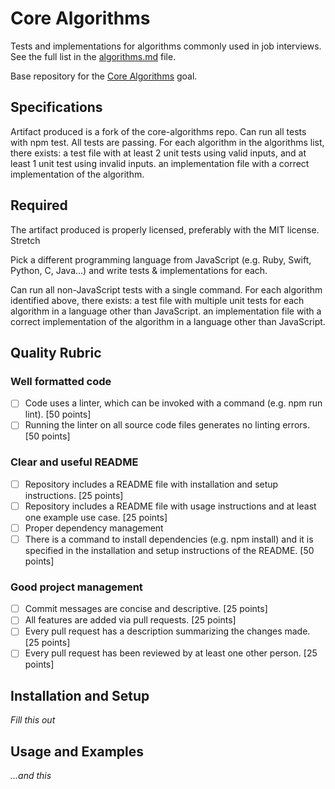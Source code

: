 # Core Algorithms

Tests and implementations for algorithms commonly used in job interviews. See the full list in the [algorithms.md](algorithms.md) file.

Base repository for the [Core Algorithms](http://jsdev.learnersguild.org/goals/123) goal.

## Specifications

 Artifact produced is a fork of the core-algorithms repo.
 Can run all tests with npm test.
 All tests are passing.
 For each algorithm in the algorithms list, there exists:
 a test file with at least 2 unit tests using valid inputs, and at least 1 unit test using invalid inputs.
 an implementation file with a correct implementation of the algorithm.

## Required
 The artifact produced is properly licensed, preferably with the MIT license.
 Stretch

 Pick a different programming language from JavaScript (e.g. Ruby, Swift, Python, C, Java…) and write tests & implementations for each.

 Can run all non-JavaScript tests with a single command.
 For each algorithm identified above, there exists:
 a test file with multiple unit tests for each algorithm in a language other than JavaScript.
 an implementation file with a correct implementation of the algorithm in a language other than JavaScript.

## Quality Rubric

### Well formatted code
- [ ] Code uses a linter, which can be invoked with a command (e.g. npm run lint). [50 points]
- [ ] Running the linter on all source code files generates no linting errors. [50 points]

### Clear and useful README
- [ ] Repository includes a README file with installation and setup instructions. [25 points]
- [ ] Repository includes a README file with usage instructions and at least one example use case. [25 points]
- [ ] Proper dependency management
- [ ] There is a command to install dependencies (e.g. npm install) and it is specified in the installation and         setup instructions of the README. [50 points]

### Good project management
- [ ] Commit messages are concise and descriptive. [25 points]
- [ ] All features are added via pull requests. [25 points]
- [ ] Every pull request has a description summarizing the changes made. [25 points]
- [ ] Every pull request has been reviewed by at least one other person. [25 points]

## Installation and Setup

_Fill this out_

## Usage and Examples

_...and this_
